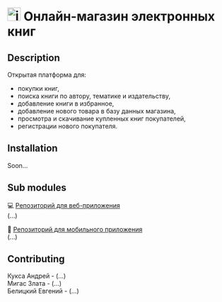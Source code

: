 # <img src="https://cdn-icons-png.flaticon.com/512/3839/3839819.png" alt="icon" width="30"/> Онлайн-магазин электронных книг

## Description 
Открытая платформа для:
* покупки книг, 
* поиска книги по автору, тематике и издательству, 
* добавление книги в избранное, 
* добавление нового товара в базу данных магазина, 
* просмотра и скачивание купленных книг покупателей, 
* регистрации нового покупателя.

## Installation
Soon...

## Sub modules
:computer: [Репозиторий для веб-приложения](https://github.com/fpmi-hci/proekt12a-web-automati)  
(...)

:iphone: [Репозиторий для мобильного приложения](https://github.com/fpmi-hci/proekt12a-mobile-automati)  
(...)

## Contributing
Кукса Андрей - (...)  
Мигас Злата - (...)  
Белицкий Евгений - (...)   
